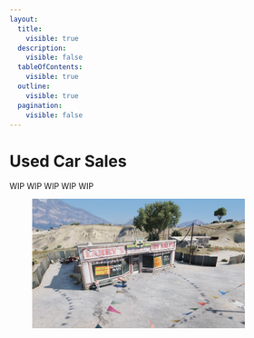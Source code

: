 ```yaml
---
layout:
  title:
    visible: true
  description:
    visible: false
  tableOfContents:
    visible: true
  outline:
    visible: true
  pagination:
    visible: false
---
```


# Used Car Sales

WIP WIP WIP WIP WIP

<figure><img src="../../../.gitbook/assets/used_car_sales.jpg" alt="" width="375"><figcaption></figcaption></figure>
